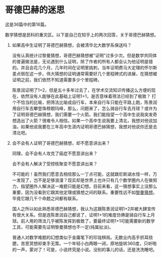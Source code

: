 # 哥德巴赫的迷思

这是36篇中的第16篇。



数学猜想是民科的重灾区。以下是自己在知乎上的两次回答，关于哥德巴赫猜想。



1. 如果高中生证明了哥德巴赫猜想，会被清华北大数学系保送吗？

    没有认真统计过黎曼猜想，哥德巴赫猜想被"证明"过多少次。但是数学共同体的普遍做法是，无论遇到什么证明，除了作者的所有人都会认为他证明是错的。并且会花几个月，几年时间在证明里挑刺，当年证明费马大定理的怀尔斯差点倒在这一步。伟大猜想的证明通常需要好几个里程碑式的进展，在猜想被证明之前，我们依然不知道需要多少个里程碑。

   

   陈景润证明了1+2，但是五十多年过去了，在学术交流知识传播这么方便的现在，依然没有人能够在此基础上证明1+1，是否意味着筛法已经到了极致？ 打个不恰当的比喻，把筛法比喻成自行车，本来自行车只能在平路上跑，陈景润用自行车去攀登珠穆朗玛峰，那么，问题来了，怎么骑自行车去月球？或许为了证明哥德巴赫猜想，我们需要一个火箭。我们能指望一个高中生说我突发奇想造出了火箭？很难令人相信。如果一个高中生说我要上清北，我想对他说加油，如果他说我要在三年高中生涯内证明哥德巴赫猜想，我想对他说你还是去清北吧。

2. 会不会有人证明了哥德巴赫猜想，却不愿意讲出来？

   同理，会不会有人攻克了癌症不愿意讲出来？

   

   会不会有人解决了受控核聚变不愿意讲出来？

   

   不可能的！虽然我们愿意去相信那么一丁点可能，这就跟尼斯湖水怪一样，万一发现了，岂不是足够浪漫？现实却是世界上也许只有几个数学圈内人在做努力，指望圈外人解决这一难题只能是幻想。目前来看，这一猜想事实上没那么重要，因为没看到它跟其他定理或猜想之间的联系。重要性远不如[黎曼猜想](https://www.zhihu.com/search?q=黎曼猜想&source=Entity&hybrid_search_source=Entity&hybrid_search_extra={"sourceType"%3A"answer"%2C"sourceId"%3A916337608})，毕竟它跟几千个命题之间都有联系。

   

   国人之所以如此熟悉哥德巴赫猜想，我认为这跟陈景润证明1+2并被大肆宣传有很大关系。但是连陈景润自己都说了，证明1+1的难度仿佛是骑自行车上月球。前人用的筛法几乎被陈发挥到极致了，要最终证明1+1可能需要新的数学工具，可能需要先证明黎曼猜想也不一定(纯属扯淡)。

   

   普通人对数学难题的幻想类似于金庸笔下的珍珑棋局。无数业内高手抓耳挠腮，苦思冥想却束手无策。一个年轻小白两眼一闭，原地旋转360度，只听啪的一声，蒙对了！可是，小说终究是小说。没别的事儿的话，还是洗洗睡吧。

   